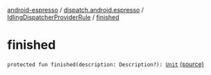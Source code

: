 [android-espresso](../../index.md) / [dispatch.android.espresso](../index.md) / [IdlingDispatcherProviderRule](index.md) / [finished](./finished.md)

# finished

`protected fun finished(description: Description?): `[`Unit`](https://kotlinlang.org/api/latest/jvm/stdlib/kotlin/-unit/index.html) [(source)](https://github.com/RBusarow/Dispatch/tree/master/android-espresso/src/main/java/dispatch/android/espresso/IdlingCoroutineScopeRule.kt#L73)